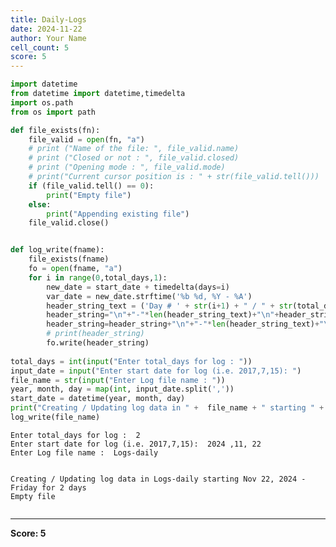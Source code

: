 ```yaml
---
title: Daily-Logs
date: 2024-11-22
author: Your Name
cell_count: 5
score: 5
---
```


```python
import datetime
from datetime import datetime,timedelta
import os.path
from os import path
```


```python
def file_exists(fn):
    file_valid = open(fn, "a")
    # print ("Name of the file: ", file_valid.name)
    # print ("Closed or not : ", file_valid.closed)
    # print ("Opening mode : ", file_valid.mode)
    # print("Current cursor position is : " + str(file_valid.tell()))
    if (file_valid.tell() == 0):
        print("Empty file")
    else:
        print("Appending existing file")
    file_valid.close()
```


```python

```


```python
def log_write(fname):
    file_exists(fname)
    fo = open(fname, "a")
    for i in range(0,total_days,1):
        new_date = start_date + timedelta(days=i)
        var_date = new_date.strftime('%b %d, %Y - %A')
        header_string_text = ('Day # ' + str(i+1) + " / " + str(total_days) + ' - ' + var_date + ' (' + str(total_days - i-1) + " days remaining) ")
        header_string="\n"+"-"*len(header_string_text)+"\n"+header_string_text
        header_string=header_string+"\n"+"-"*len(header_string_text)+"\n\n"
        # print(header_string)
        fo.write(header_string)
        
total_days = int(input("Enter total_days for log : "))
input_date = input("Enter start date for log (i.e. 2017,7,15): ")
file_name = str(input("Enter Log file name : "))
year, month, day = map(int, input_date.split(','))
start_date = datetime(year, month, day)
print("Creating / Updating log data in " +  file_name + " starting " + str(start_date.strftime('%b %d, %Y - %A')) + " for " + str(total_days) + " days " )
log_write(file_name)   
```

    Enter total_days for log :  2
    Enter start date for log (i.e. 2017,7,15):  2024 ,11, 22
    Enter Log file name :  Logs-daily


    Creating / Updating log data in Logs-daily starting Nov 22, 2024 - Friday for 2 days 
    Empty file



```python

```


---
**Score: 5**
